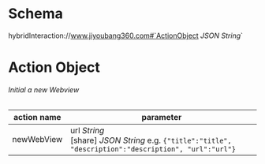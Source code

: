 # Schema
hybridInteraction://www.jiyoubang360.com#`ActionObject *JSON String*`
# Action Object
###### Initial a new Webview
action name| parameter
--- | ---
newWebView |  url *String*<br>[share] *JSON String* e.g. `{"title":"title", "description":"description", "url":"url"}`
